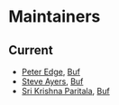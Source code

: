 # Maintainers

## Current

- [Peter Edge](https://github.com/bufdev), [Buf](https://buf.build)
- [Steve Ayers](https://github.com/smaye81), [Buf](https://buf.build)
- [Sri Krishna Paritala](https://github.com/srikrsna-buf), [Buf](https://buf.build)
